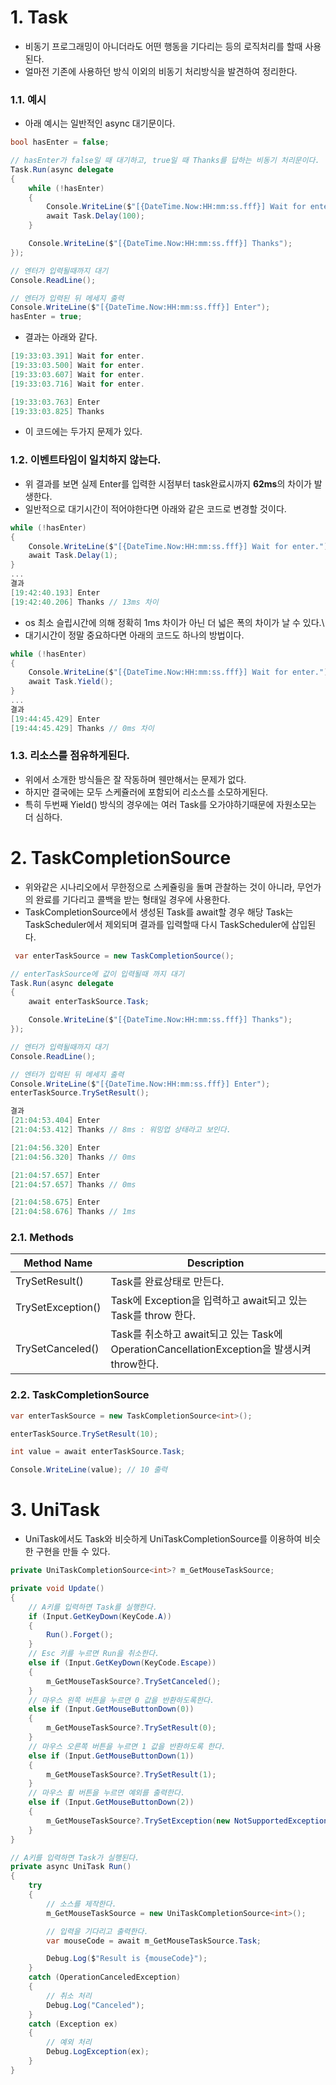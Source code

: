 # 1. Task

- 비동기 프로그래밍이 아니더라도 어떤 행동을 기다리는 등의 로직처리를 할때 사용된다.
- 얼마전 기존에 사용하던 방식 이외의 비동기 처리방식을 발견하여 정리한다.

### 1.1. 예시
- 아래 예시는 일반적인 async 대기문이다.

```csharp
bool hasEnter = false;

// hasEnter가 false일 때 대기하고, true일 때 Thanks를 답하는 비동기 처리문이다.
Task.Run(async delegate
{
    while (!hasEnter)
    {
        Console.WriteLine($"[{DateTime.Now:HH:mm:ss.fff}] Wait for enter.");
        await Task.Delay(100);
    }

    Console.WriteLine($"[{DateTime.Now:HH:mm:ss.fff}] Thanks");
});

// 엔터가 입력될때까지 대기
Console.ReadLine();

// 엔터가 입력된 뒤 메세지 출력
Console.WriteLine($"[{DateTime.Now:HH:mm:ss.fff}] Enter");
hasEnter = true;
```

- 결과는 아래와 같다.
```csharp
[19:33:03.391] Wait for enter.
[19:33:03.500] Wait for enter.
[19:33:03.607] Wait for enter.
[19:33:03.716] Wait for enter.

[19:33:03.763] Enter
[19:33:03.825] Thanks
```
- 이 코드에는 두가지 문제가 있다.

### 1.2. 이벤트타임이 일치하지 않는다.
- 위 결과를 보면 실제 Enter를 입력한 시점부터 task완료시까지 **62ms**의 차이가 발생한다.
- 일반적으로 대기시간이 적어야한다면 아래와 같은 코드로 변경할 것이다.
```csharp
while (!hasEnter)
{
    Console.WriteLine($"[{DateTime.Now:HH:mm:ss.fff}] Wait for enter.");
    await Task.Delay(1);
}
...
결과
[19:42:40.193] Enter
[19:42:40.206] Thanks // 13ms 차이
```
- os 최소 슬립시간에 의해 정확히 1ms 차이가 아닌 더 넓은 폭의 차이가 날 수 있다.\
- 대기시간이 정말 중요하다면 아래의 코드도 하나의 방법이다.
```csharp
while (!hasEnter)
{
    Console.WriteLine($"[{DateTime.Now:HH:mm:ss.fff}] Wait for enter.");
    await Task.Yield();
}
...
결과
[19:44:45.429] Enter
[19:44:45.429] Thanks // 0ms 차이
```

### 1.3. 리소스를 점유하게된다.
- 위에서 소개한 방식들은 잘 작동하며 웬만해서는 문제가 없다.
- 하지만 결국에는 모두 스케쥴러에 포함되어 리소스를 소모하게된다.
- 특히 두번째 Yield() 방식의 경우에는 여러 Task를 오가야하기때문에 자원소모는 더 심하다.



# 2. TaskCompletionSource

- 위와같은 시나리오에서 무한정으로 스케쥴링을 돌며 관찰하는 것이 아니라, 무언가의 완료를 기다리고 콜백을 받는 형태일 경우에 사용한다.
- TaskCompletionSource에서 생성된 Task를 await할 경우 해당 Task는 TaskScheduler에서 제외되며 결과를 입력할때 다시 TaskScheduler에 삽입된다.


```csharp
 var enterTaskSource = new TaskCompletionSource();

// enterTaskSource에 값이 입력될때 까지 대기
Task.Run(async delegate
{
    await enterTaskSource.Task;

    Console.WriteLine($"[{DateTime.Now:HH:mm:ss.fff}] Thanks");
});

// 엔터가 입력될때까지 대기
Console.ReadLine();

// 엔터가 입력된 뒤 메세지 출력
Console.WriteLine($"[{DateTime.Now:HH:mm:ss.fff}] Enter");
enterTaskSource.TrySetResult();

결과
[21:04:53.404] Enter
[21:04:53.412] Thanks // 8ms : 워밍업 상태라고 보인다.

[21:04:56.320] Enter
[21:04:56.320] Thanks // 0ms

[21:04:57.657] Enter
[21:04:57.657] Thanks // 0ms

[21:04:58.675] Enter
[21:04:58.676] Thanks // 1ms
```

### 2.1. Methods

| Method Name | Description |
|-------------|-------------|
| TrySetResult()     | Task를 완료상태로 만든다.|
| TrySetException()  | Task에 Exception을 입력하고 await되고 있는 Task를 throw 한다.|
| TrySetCanceled()   | Task를 취소하고 await되고 있는 Task에 OperationCancellationException을 발생시켜 throw한다.|

### 2.2. TaskCompletionSource<T>

```csharp
var enterTaskSource = new TaskCompletionSource<int>();

enterTaskSource.TrySetResult(10);

int value = await enterTaskSource.Task;

Console.WriteLine(value); // 10 출력
```



# 3. UniTask
- UniTask에서도 Task와 비슷하게 UniTaskCompletionSource를 이용하여 비슷한 구현을 만들 수 있다.

```csharp
private UniTaskCompletionSource<int>? m_GetMouseTaskSource;

private void Update()
{
    // A키를 입력하면 Task를 실행한다.
    if (Input.GetKeyDown(KeyCode.A))
    {
        Run().Forget();
    }
    // Esc 키를 누르면 Run을 취소한다.
    else if (Input.GetKeyDown(KeyCode.Escape))
    {
        m_GetMouseTaskSource?.TrySetCanceled();
    }
    // 마우스 왼쪽 버튼을 누르면 0 값을 반환하도록한다.
    else if (Input.GetMouseButtonDown(0))
    {
        m_GetMouseTaskSource?.TrySetResult(0);
    }
    // 마우스 오른쪽 버튼을 누르면 1 값을 반환하도록 한다.
    else if (Input.GetMouseButtonDown(1))
    {
        m_GetMouseTaskSource?.TrySetResult(1);
    }
    // 마우스 휠 버튼을 누르면 예외를 출력한다.
    else if (Input.GetMouseButtonDown(2))
    {
        m_GetMouseTaskSource?.TrySetException(new NotSupportedException("Not support wheel button."));
    }
}

// A키를 입력하면 Task가 실행된다.
private async UniTask Run()
{
    try
    {
        // 소스를 제작한다.
        m_GetMouseTaskSource = new UniTaskCompletionSource<int>();

        // 입력을 기다리고 출력한다.
        var mouseCode = await m_GetMouseTaskSource.Task;

        Debug.Log($"Result is {mouseCode}");
    }
    catch (OperationCanceledException)
    {
        // 취소 처리
        Debug.Log("Canceled");
    }
    catch (Exception ex)
    {
        // 예외 처리
        Debug.LogException(ex);
    }
}
```

